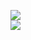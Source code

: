 [![](https://img.shields.io/badge/Made%20With-Github%20Spray-lightgrey.svg?style=for-the-badge&logo=github)](https://github.com/Annihil/github-spray#21383)  
[![](https://i.imgur.com/2DrTn0Z.gif)](https://github.com/Annihil/github-spray)